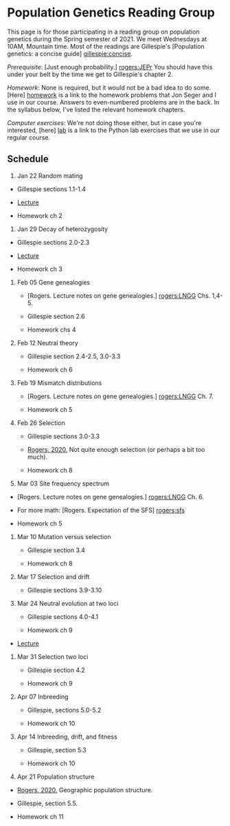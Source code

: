 # Population Genetics Reading Group

This page is for those participating in a reading group on population
genetics during the Spring semester of 2021. We meet Wednesdays at 10AM,
Mountain time. Most of the readings are Gillespie's
[Population genetics: a concise guide] [gillespie:concise].

*Prerequisite*: [Just enough probability.] [rogers:JEPr] You
should have this under your belt by the time we get to Gillespie's
chapter 2.

*Homework*: None is required, but it would not be a bad idea to do
 some. [Here] [homework] is a link to the homework problems that Jon
 Seger and I use in our course. Answers to even-numbered problems are
 in the back. In the syllabus below, I've listed the relevant homework
 chapters. 

*Computer exercises*: We're not doing those either, but in case you're
 interested, [here] [lab] is a link to the Python lab exercises that
 we use in our regular course.

## Schedule

1. Jan 22 Random mating

  * Gillespie sections 1.1-1.4

  * [Lecture](hardywei.pdf)

  * Homework ch 2

1. Jan 29 Decay of heterozygosity

  * Gillespie sections 2.0-2.3

  * [Lecture](hetzdecay.pdf)

  * Homework ch 3

1. Feb 05 Gene genealogies

   * [Rogers. Lecture notes on gene genealogies.] [rogers:LNGG] Chs. 1,4-5.

   * Gillespie section 2.6

   * Homework chs 4

1. Feb 12 Neutral theory

   * Gillespie section 2.4-2.5, 3.0-3.3

   * Homework ch 6

1. Feb 19 Mismatch distributions

   * [Rogers. Lecture notes on gene genealogies.] [rogers:LNGG] Ch. 7.

   * Homework ch 5

1. Feb 26 Selection 

   * Gillespie sections 3.0-3.3

   * [Rogers, 2020.](seln.pdf) Not quite enough
     selection (or perhaps a bit too much).

   * Homework ch 8

1. Mar 03 Site frequency spectrum

  * [Rogers. Lecture notes on gene genealogies.] [rogers:LNGG] Ch. 6.

  * For more math: [Rogers. Expectation of the SFS] [rogers:sfs]

  * Homework ch 5

1. Mar 10 Mutation versus selection

   * Gillespie section 3.4

   * Homework ch 8

1. Mar 17 Selection and drift

   * Gillespie sections 3.9-3.10

1. Mar 24 Neutral evolution at two loci

   * Gillespie sections 4.0-4.1

   * Homework ch 9

  * [Lecture](ld-2x3.pdf)

1. Mar 31 Selection two loci

   * Gillespie section 4.2

   * Homework ch 9

1. Apr 07 Inbreeding

   *  Gillespie, sections 5.0-5.2

   * Homework ch 10

1. Apr 14 Inbreeding, drift, and fitness

   *  Gillespie, section 5.3

   * Homework ch 10

1. Apr 21 Population structure

  * [Rogers, 2020.](popstruc.pdf) Geographic population
    structure.
  
  * Gillespie, section 5.5.

  * Homework ch 11

[rogers:JEPr]:
http://content.csbs.utah.edu/~rogers/pubs/Rogers-JEP.pdf

[rogers:LNGG]:
ggeneal.pdf

[gillespie:concise]:
https://www.amazon.com/Population-Genetics-John-H-Gillespie/dp/0801880092

[homework]:
https://content.csbs.utah.edu/~rogers/ant5221/homework/homework.pdf

[lab]:
https://content.csbs.utah.edu/~rogers/ant5221/lab/index.php

[rogers:sfs]:
https://arxiv.org/pdf/2103.00335.pdf

